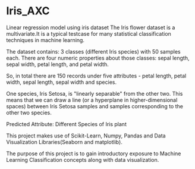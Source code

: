 # Iris_AXC
Linear regression model using iris dataset
The Iris flower dataset is a multivariate.It is a typical testcase for many statistical classification techniques in machine learning.

The dataset contains: 3 classes (different Iris species) with 50 samples each. There are four numeric properties about those classes: sepal length, sepal width, petal length, and petal width.

So, in total there are 150 records under five attributes - petal length, petal width, sepal length, sepal width and species.

One species, Iris Setosa, is "linearly separable" from the other two. This means that we can draw a line (or a hyperplane in higher-dimensional spaces) between Iris Setosa samples and samples corresponding to the other two species.

Predicted Attribute: Different Species of Iris plant

This project makes use of Scikit-Learn, Numpy, Pandas and Data Visualization Libraries(Seaborn and matplotlib).

The purpose of this project is to gain introductory exposure to Machine Learning Classification concepts along with data visualization.
